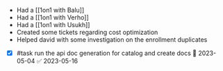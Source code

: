 - Had a [[1on1 with Balu]]
- Had a [[1on1 with Verho]]
- Had a [[1on1 with Usukh]]
- Created some tickets regarding cost optimization
- Helped david with some investigation on the enrollment duplicates
- [x] #task run the api doc  generation for catalog and create docs 📅 2023-05-04 ✅ 2023-05-16